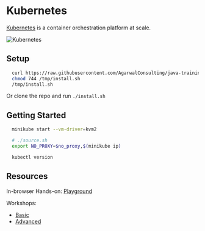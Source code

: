 # Kubernetes

[Kubernetes](https://kubernetes.io/) is a container orchestration platform at scale.

![Kubernetes](https://upload.wikimedia.org/wikipedia/commons/b/be/Kubernetes.png)

## Setup

```bash
  curl https://raw.githubusercontent.com/AgarwalConsulting/java-training/master/code-samples/11-kubernetes/install.sh -o /tmp/install.sh
  chmod 744 /tmp/install.sh
  /tmp/install.sh
```

Or clone the repo and run `./install.sh`

## Getting Started

```bash
  minikube start --vm-driver=kvm2

  # ./source.sh
  export NO_PROXY=$no_proxy,$(minikube ip)

  kubectl version
```

## Resources

In-browser Hands-on: [Playground](https://training.play-with-kubernetes.com/kubernetes-workshop/)

Workshops:

* [Basic](https://github.com/gsaslis/kubernetes-basics-workshop)
* [Advanced](https://github.com/GoogleCloudPlatform/kubernetes-workshops)
